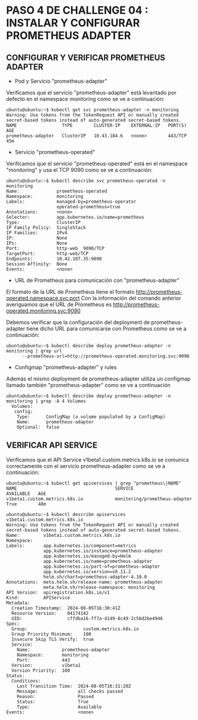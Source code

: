 # PASO 4 DE CHALLENGE 04 : INSTALAR Y CONFIGURAR PROMETHEUS ADAPTER

## CONFIGURAR Y VERIFICAR PROMETHEUS ADAPTER

- Pod y Servicio "prometheus-adapter"
  
Verificamos que el servicio "prometheus-adapter" está levantado por defecto en el namespace monitoring como se ve a continuación:

```
ubuntu@ubuntu:~$ kubectl get svc prometheus-adapter -n monitoring
Warning: Use tokens from the TokenRequest API or manually created secret-based tokens instead of auto-generated secret-based tokens.
NAME                 TYPE        CLUSTER-IP    EXTERNAL-IP   PORT(S)   AGE
prometheus-adapter   ClusterIP   10.43.184.6   <none>        443/TCP   45m
```

- Servicio "prometheus-operated"
  
Verificamos que el servicio "prometheus-operated" está en el namespace "monitoring" y usa el TCP 9090 como se ve a continuación:

```
ubuntu@ubuntu:~$ kubectl describe svc prometheus-operated -n monitoring
Name:              prometheus-operated
Namespace:         monitoring
Labels:            managed-by=prometheus-operator
                   operated-prometheus=true
Annotations:       <none>
Selector:          app.kubernetes.io/name=prometheus
Type:              ClusterIP
IP Family Policy:  SingleStack
IP Families:       IPv4
IP:                None
IPs:               None
Port:              http-web  9090/TCP
TargetPort:        http-web/TCP
Endpoints:         10.42.107.35:9090
Session Affinity:  None
Events:            <none>
```

- URL de Prometheus para comunicación con "prometheus-adapter"

El formato de la URL de Prometheus tiene el formato http://prometheus-operated.namespace.svc:port  Con la información del comando anterior averiguamos que el URL de Prometheus es http://prometheus-operated.monitoring.svc:9090

Debemos verificar que la configuración del deployment de prometheus-adapter tiene dicho URL para comunicarse con Prometheus como se ve a continuación:

```
ubuntu@ubuntu:~$ kubectl describe deploy prometheus-adapter -n monitoring | grep url
      --prometheus-url=http://prometheus-operated.monitoring.svc:9090
```

- Configmap "prometheus-adapter" y rules

Además el mismo deployment de prometheus-adapter utiliza un configmap llamado también "prometheus-adapter" como se ve a continuación
```
ubuntu@ubuntu:~$ kubectl describe deploy prometheus-adapter -n monitoring | grep -A 4 Volumes
  Volumes:
   config:
    Type:      ConfigMap (a volume populated by a ConfigMap)
    Name:      prometheus-adapter
    Optional:  false
```



## VERIFICAR API SERVICE

Verificamos que el API Service v1beta1.custom.metrics.k8s.io se comunica correctamente con el servicio prometheus-adapter como se ve a continuación:
```
ubuntu@ubuntu:~$ kubectl get apiservices | grep "prometheus\|NAME"
NAME                                     SERVICE                         AVAILABLE   AGE
v1beta1.custom.metrics.k8s.io            monitoring/prometheus-adapter   True        48m

ubuntu@ubuntu:~$ kubectl describe apiservices v1beta1.custom.metrics.k8s.io
Warning: Use tokens from the TokenRequest API or manually created secret-based tokens instead of auto-generated secret-based tokens.
Name:         v1beta1.custom.metrics.k8s.io
Namespace:
Labels:       app.kubernetes.io/component=metrics
              app.kubernetes.io/instance=prometheus-adapter
              app.kubernetes.io/managed-by=Helm
              app.kubernetes.io/name=prometheus-adapter
              app.kubernetes.io/part-of=prometheus-adapter
              app.kubernetes.io/version=v0.11.2
              helm.sh/chart=prometheus-adapter-4.10.0
Annotations:  meta.helm.sh/release-name: prometheus-adapter
              meta.helm.sh/release-namespace: monitoring
API Version:  apiregistration.k8s.io/v1
Kind:         APIService
Metadata:
  Creation Timestamp:  2024-08-05T16:30:41Z
  Resource Version:    84174142
  UID:                 cffdba16-ff7a-4149-8c49-2c56d2be4946
Spec:
  Group:                     custom.metrics.k8s.io
  Group Priority Minimum:    100
  Insecure Skip TLS Verify:  true
  Service:
    Name:            prometheus-adapter
    Namespace:       monitoring
    Port:            443
  Version:           v1beta1
  Version Priority:  100
Status:
  Conditions:
    Last Transition Time:  2024-08-05T16:31:20Z
    Message:               all checks passed
    Reason:                Passed
    Status:                True
    Type:                  Available
Events:                    <none>

```
